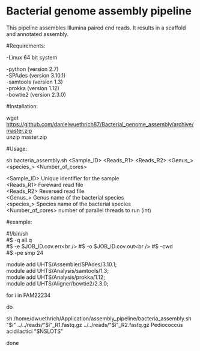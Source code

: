 Bacterial genome assembly pipeline
=======================

This pipeline assembles Illumina paired end reads. It results in a scaffold and annotated assembly.

#Requirements:

-Linux 64 bit system<br />

-python (version 2.7)<br />
-SPAdes (version 3.10.1)<br />
-samtools (version 1.3)<br />
-prokka (version 1.12)<br />
-bowtie2 (version 2.3.0)<br />

#Installation:

wget https://github.com/danielwuethrich87/Bacterial_genome_assembly/archive/master.zip<br />
unzip master.zip

#Usage:

  sh bacteria_assembly.sh <Sample_ID> <Reads_R1> <Reads_R2> <Genus_> <species_> <Number_of_cores><br />
 
  <Sample_ID>               Unique identifier for the sample<br />
  <Reads_R1>                Foreward read file<br />
  <Reads_R2>                Reversed read file<br />
  <Genus_>                  Genus name of the bacterial species<br />
  <species_>                Species name of the bacterial species<br />
  <Number_of_cores>         number of parallel threads to run (int)<br />

#example:


#!/bin/sh<br />
#$ -q all.q<br />
#$ -e $JOB_ID.cov.err<br />
#$ -o $JOB_ID.cov.out<br />
#$ -cwd<br />
#$ -pe smp 24<br />

module add UHTS/Assembler/SPAdes/3.10.1;<br />
module add UHTS/Analysis/samtools/1.3;<br />
module add UHTS/Analysis/prokka/1.12;<br />
module add UHTS/Aligner/bowtie2/2.3.0;<br />

for i in FAM22234<br />

do<br />

sh /home/dwuethrich/Application/assembly_pipeline/bacteria_assembly.sh "$i" ../../reads/"$i"_R1.fastq.gz ../../reads/"$i"_R2.fastq.gz Pediococcus acidilactici "$NSLOTS"<br />

done<br />


